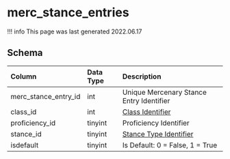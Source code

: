 # merc_stance_entries

!!! info
	This page was last generated 2022.06.17

## Schema

| Column | Data Type | Description |
| :--- | :--- | :--- |
| merc_stance_entry_id | int | Unique Mercenary Stance Entry Identifier |
| class_id | int | [Class Identifier](../../../../categories/player/class-list) |
| proficiency_id | tinyint | Proficiency Identifier |
| stance_id | tinyint | [Stance Type Identifier](../../../../server/bots/stance-types) |
| isdefault | tinyint | Is Default: 0 = False, 1 = True |

